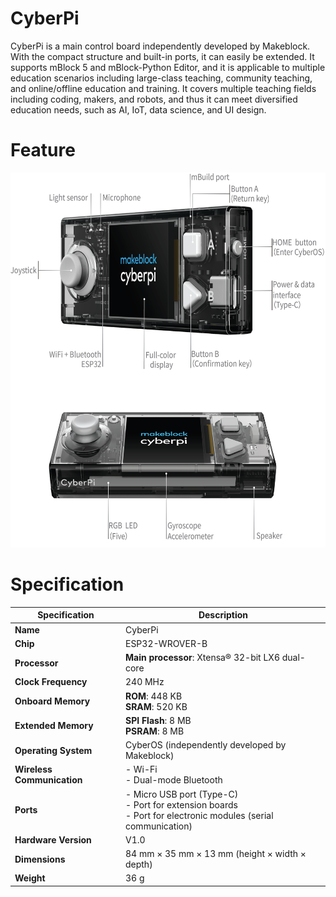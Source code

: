 # CyberPi 

CyberPi is a main control board independently developed by Makeblock. 
With the compact structure and built-in ports, it can easily be extended. 
It supports mBlock 5 and mBlock-Python Editor, and it is applicable to multiple education scenarios including large-class teaching, 
community teaching, and online/offline education and training. It covers multiple teaching fields including coding, makers, and robots, 
and thus it can meet diversified education needs, such as AI, IoT, data science, and UI design.

# Feature

<img src="https://github.com/PerfecXX/Python-mBot2/blob/main/doc/makeblock_cyberpi_feature.PNG?raw=true" width="800" height="600">

# Specification

| Specification              | Description                                                                 |
|---------------------------|-----------------------------------------------------------------------------|
| **Name**                  | CyberPi                                                                     |
| **Chip**                  | ESP32-WROVER-B                                                              |
| **Processor**             | **Main processor**: Xtensa® 32-bit LX6 dual-core                            |
| **Clock Frequency**       | 240 MHz                                                                     |
| **Onboard Memory**        | **ROM**: 448 KB<br>**SRAM**: 520 KB                                         |
| **Extended Memory**       | **SPI Flash**: 8 MB<br>**PSRAM**: 8 MB                                      |
| **Operating System**      | CyberOS (independently developed by Makeblock)                              |
| **Wireless Communication**| - Wi-Fi<br>- Dual-mode Bluetooth                                            |
| **Ports**                 | - Micro USB port (Type-C)<br>- Port for extension boards<br>- Port for electronic modules (serial communication) |
| **Hardware Version**      | V1.0                                                                         |
| **Dimensions**            | 84 mm × 35 mm × 13 mm (height × width × depth)                             |
| **Weight**                | 36 g                                                                         |


